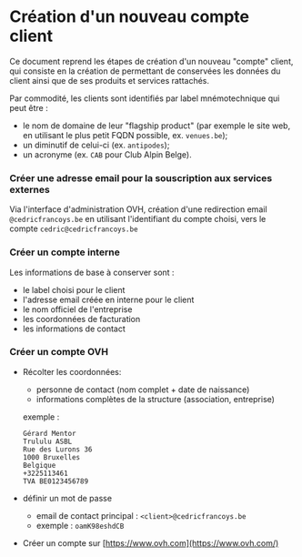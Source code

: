 # Création d'un nouveau compte client

Ce document reprend les étapes de création d'un nouveau "compte" client, qui consiste en la création de permettant de conservées les données du client ainsi que de ses produits et services rattachés. 



Par commodité, les clients sont identifiés par label mnémotechnique qui peut être :

* le nom de domaine de leur "flagship product" (par exemple le site web, en utilisant le plus petit FQDN possible, ex. `venues.be`);
* un diminutif de celui-ci (ex. `antipodes`);
* un acronyme (ex. `CAB` pour Club Alpin Belge).



### Créer une adresse email pour la souscription aux services externes

Via l'interface d'administration OVH, création d'une redirection email  `@cedricfrancoys.be` en utilisant l'identifiant du compte choisi, vers le compte `cedric@cedricfrancoys.be`



### Créer un compte interne

Les informations de base à conserver sont : 

* le label choisi pour le client
* l'adresse email créée en interne pour le client
* le nom officiel de l'entreprise 
* les coordonnées de facturation
* les informations de contact



### Créer un compte OVH

* Récolter les coordonnées:

    * personne de contact (nom complet + date de naissance)
    * informations complètes de la structure (association, entreprise)

    exemple : 

    ```
    Gérard Mentor
    Trululu ASBL
    Rue des Lurons 36
    1000 Bruxelles
    Belgique
    +3225113461
    TVA BE0123456789
    ```

* définir un mot de passe

    * email de contact principal : `<client>@cedricfrancoys.be`
    * exemple : `oamK98eshdCB`

* Créer un compte sur [https://www.ovh.com](https://www.ovh.com/)

